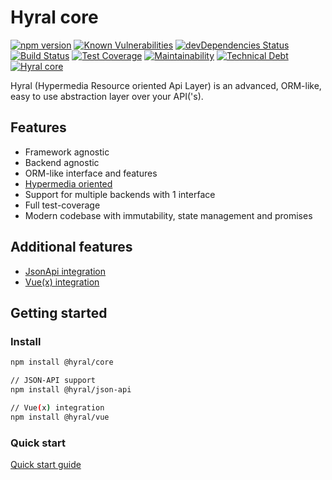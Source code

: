 # Hyral core
[![npm version](https://badge.fury.io/js/%40hyral%2Fcore.svg)](https://badge.fury.io/js/%40hyral%2Fcore)
[![Known Vulnerabilities](https://snyk.io/test/github/SyneticNL/Hyral/badge.svg)](https://snyk.io/test/github/SyneticNL/Hyral)
[![devDependencies Status](https://david-dm.org/syneticNL/Hyral/dev-status.svg)](https://david-dm.org/syneticNL/Hyral?type=dev)
[![Build Status](https://travis-ci.org/SyneticNL/Hyral.svg?branch=master)](https://travis-ci.org/SyneticNL/Hyral)
[![Test Coverage](https://api.codeclimate.com/v1/badges/6f13bb6cf6c9e88410d3/test_coverage)](https://codeclimate.com/github/SyneticNL/Hyral/test_coverage)
[![Maintainability](https://api.codeclimate.com/v1/badges/6f13bb6cf6c9e88410d3/maintainability)](https://codeclimate.com/github/SyneticNL/Hyral/maintainability)
[![Technical Debt](https://flat.badgen.net/codeclimate/tech-debt/SyneticNL/Hyral)](https://codeclimate.com/github/SyneticNL/Hyral/trends)
[![Hyral core](https://badgen.net/bundlephobia/minzip/@hyral/core)](https://bundlephobia.com/result?p=@hyral/core)

Hyral (Hypermedia Resource oriented Api Layer) is an advanced, ORM-like, easy to use abstraction layer over your
API('s).

## Features
* Framework agnostic
* Backend agnostic
* ORM-like interface and features
* [Hypermedia oriented]
* Support for multiple backends with 1 interface
* Full test-coverage
* Modern codebase with immutability, state management and promises

## Additional features
* [JsonApi integration]
* [Vue(x) integration]

## Getting started

### Install

```bash
npm install @hyral/core

// JSON-API support
npm install @hyral/json-api

// Vue(x) integration
npm install @hyral/vue
```

### Quick start
[Quick start guide]

[Hypermedia oriented]: documentation/Guides/hypermedia.md
[JsonApi integration]: https://github.com/SyneticNL/Hyral/tree/master/packages/json-api
[Vue(x) integration]: https://github.com/SyneticNL/Hyral/tree/master/packages/vue
[Quick start guide]: documentation/Guides/quick-start.md

